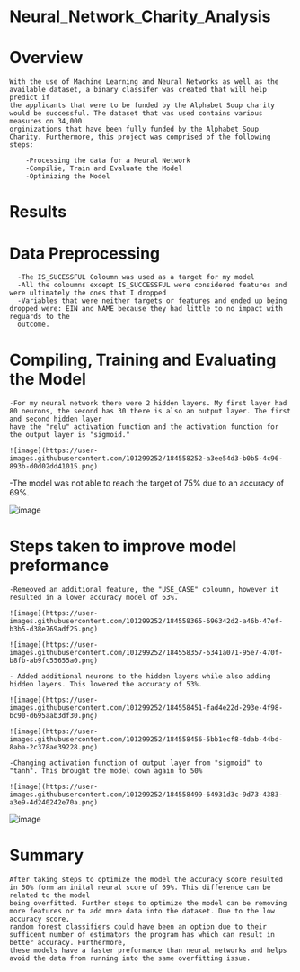 # Neural_Network_Charity_Analysis

# Overview

    With the use of Machine Learning and Neural Networks as well as the available dataset, a binary classifer was created that will help predict if 
    the applicants that were to be funded by the Alphabet Soup charity would be successful. The dataset that was used contains various measures on 34,000
    orginizations that have been fully funded by the Alphabet Soup Charity. Furthermore, this project was comprised of the following steps:
        
        -Processing the data for a Neural Network
        -Compilie, Train and Evaluate the Model
        -Optimizing the Model
        
 # Results
  # Data Preprocessing
      -The IS_SUCESSFUL Coloumn was used as a target for my model
      -All the coloumns except IS_SUCCESSFUL were considered features and were ultimately the ones that I dropped
      -Variables that were neither targets or features and ended up being dropped were: EIN and NAME because they had little to no impact with reguards to the
      outcome.
      
  # Compiling, Training and Evaluating the Model
    
    -For my neural network there were 2 hidden layers. My first layer had 80 neurons, the second has 30 there is also an output layer. The first and second hidden layer
    have the "relu" activation function and the activation function for the output layer is "sigmoid."
    
    ![image](https://user-images.githubusercontent.com/101299252/184558252-a3ee54d3-b0b5-4c96-893b-d0d02dd41015.png)

   -The model was not able to reach the target of 75% due to an accuracy of 69%.
    
   ![image](https://user-images.githubusercontent.com/101299252/184558301-8145d0ca-0b41-4665-a092-a81cde3087f7.png)

   # Steps taken to improve model preformance
   
    -Remeoved an additional feature, the "USE_CASE" coloumn, however it resulted in a lower accuracy model of 63%.

    ![image](https://user-images.githubusercontent.com/101299252/184558365-696342d2-a46b-47ef-b3b5-d38e769adf25.png)

    ![image](https://user-images.githubusercontent.com/101299252/184558357-6341a071-95e7-470f-b8fb-ab9fc55655a0.png)
  
    - Added additional neurons to the hidden layers while also adding hidden layers. This lowered the accuracy of 53%.
    
    ![image](https://user-images.githubusercontent.com/101299252/184558451-fad4e22d-293e-4f98-bc90-d695aab3df30.png)

    ![image](https://user-images.githubusercontent.com/101299252/184558456-5bb1ecf8-4dab-44bd-8aba-2c378ae39228.png)

    -Changing activation function of output layer from "sigmoid" to "tanh". This brought the model down again to 50%
    
    ![image](https://user-images.githubusercontent.com/101299252/184558499-64931d3c-9d73-4383-a3e9-4d240242e70a.png)

   ![image](https://user-images.githubusercontent.com/101299252/184558507-1c89f9b8-e873-4448-a50a-2777af0593ea.png)

  # Summary
  
    After taking steps to optimize the model the accuracy score resulted in 50% form an inital neural score of 69%. This difference can be related to the model 
    being overfitted. Further steps to optimize the model can be removing more features or to add more data into the dataset. Due to the low accuracy score, 
    random forest classifiers could have been an option due to their sufficent number of estimators the program has which can result in better accuracy. Furthermore,
    these models have a faster preformance than neural networks and helps avoid the data from running into the same overfitting issue. 
